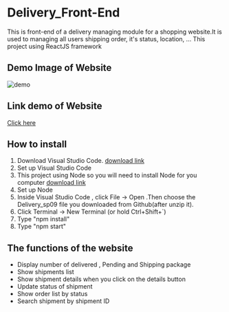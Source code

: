 # Delivery_Front-End

This is front-end of a delivery managing module for a shopping website.It is used to managing all users shipping order, it's status, location, ...
This project using ReactJS framework

## Demo Image of Website

![demo](https://drive.google.com/file/d/1zTZdxX2LIuySrQVXyx3vBPd4hrM6eLx-/view?usp=share_link)

## Link demo of Website

[Click here](https://delivery-sp09.vercel.app/)

## How to install

1. Download Visual Studio Code.
   [download link](https://code.visualstudio.com/Download)
2. Set up Visual Studio Code
3. This project using Node so you will need to install Node for you computer
   [download link](https://nodejs.org/en/download/)
4. Set up Node
5. Inside Visual Studio Code , click File -> Open .Then choose the Delivery_sp09 file you downloaded from Github(after unzip it).
6. Click Terminal -> New Terminal (or hold Ctrl+Shift+`)
7. Type "npm install"
8. Type "npm start"

## The functions of the website

- Display number of delivered , Pending and Shipping package
- Show shipments list
- Show shipment details when you click on the details button
- Update status of shipment
- Show order list by status
- Search shipment by shipment ID
